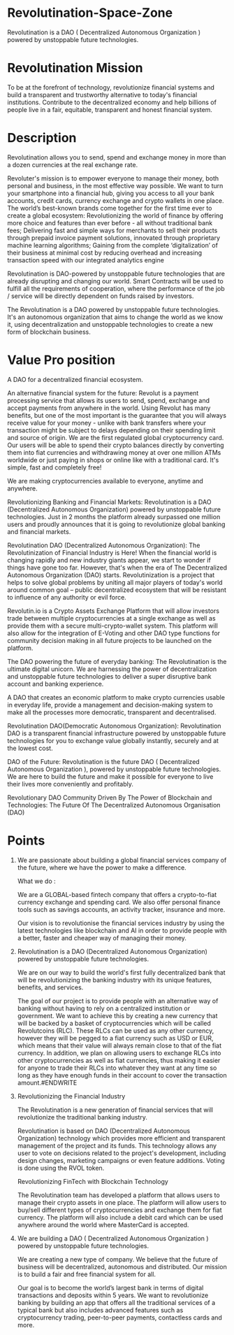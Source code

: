 # Revolutination-Space-Zone

Revolutination is a DAO ( Decentralized Autonomous Organization ) powered by unstoppable future technologies.

# Revolutination Mission

To be at the forefront of technology, revolutionize financial systems and build a transparent and trustworthy alternative to today's financial institutions. Contribute to the decentralized economy and help billions of people live in a fair, equitable, transparent and honest financial system.

# Description

Revolutination allows you to send, spend and exchange money in more than a dozen currencies at the real exchange rate.

Revoluter's mission is to empower everyone to manage their money, both personal and business, in the most effective way possible. We want to turn your smartphone into a financial hub, giving you access to all your bank accounts, credit cards, currency exchange and crypto wallets in one place. The world’s best-known brands come together for the first time ever to create a global ecosystem: Revolutionizing the world of finance by offering more choice and features than ever before - all without traditional bank fees; Delivering fast and simple ways for merchants to sell their products through prepaid invoice payment solutions, innovated through proprietary machine learning algorithms; Gaining from the complete ‘digitalization’ of their business at minimal cost by reducing overhead and increasing transaction speed with our integrated analytics engine


Revolutination is DAO-powered by unstoppable future technologies that are already disrupting and changing our world. Smart Contracts will be used to fulfill all the requirements of cooperation, where the performance of the job / service will be directly dependent on funds raised by investors.

The Revolutination is a DAO powered by unstoppable future technologies. It's an autonomous organization that aims to change the world as we know it, using decentralization and unstoppable technologies to create a new form of blockchain business.

# Value Pro position

A DAO for a decentralized financial ecosystem.

An alternative financial system for the future: Revolut is a payment processing service that allows its users to send, spend, exchange and accept payments from anywhere in the world. Using Revolut has many benefits, but one of the most important is the guarantee that you will always receive value for your money - unlike with bank transfers where your transaction might be subject to delays depending on their spending limit and source of origin. We are the first regulated global cryptocurrency card. Our users will be able to spend their crypto balances directly by converting them into fiat currencies and withdrawing money at over one million ATMs worldwide or just paying in shops or online like with a traditional card. It's simple, fast and completely free!

We are making cryptocurrencies available to everyone, anytime and anywhere.

Revolutionizing Banking and Financial Markets: Revolutination is a DAO (Decentralized Autonomous Organization) powered by unstoppable future technologies. Just in 2 months the platform already surpassed one million users and proudly announces that it is going to revolutionize global banking and financial markets.

Revolutination DAO (Decentralized Autonomous Organization): The Revolutinization of Financial Industry is Here! When the financial world is changing rapidly and new industry giants appear, we start to wonder if things have gone too far. However, that's when the era of The Decentralized Autonomous Organization (DAO) starts. Revolutinization is a project that helps to solve global problems by uniting all major players of today's world around common goal – public decentralized ecosystem that will be resistant to influence of any authority or evil force.

Revolutin.io is a Crypto Assets Exchange Platform that will allow investors trade between multiple cryptocurrencies at a single exchange as well as provide them with a secure multi-crypto-wallet system. This platform will also allow for the integration of E-Voting and other DAO type functions for community decision making in all future projects to be launched on the platform.

The DAO powering the future of everyday banking: The Revolutination is the ultimate digital unicorn. We are harnessing the power of decentralization and unstoppable future technologies to deliver a super disruptive bank account and banking experience.

A DAO that creates an economic platform to make crypto currencies usable in everyday life, provide a management and decision-making system to make all the processes more democratic, transparent and decentralised.

Revolutination DAO(Democratic Autonomous Organization): Revolutination DAO is a transparent financial infrastructure powered by unstoppable future technologies for you to exchange value globally instantly, securely and at the lowest cost.

DAO of the Future: Revolutination is the future DAO ( Decentralized Autonomous Organization ), powered by unstoppable future technologies. We are here to build the future and make it possible for everyone to live their lives more conveniently and profitably.

Revolutionary DAO Community Driven By The Power of Blockchain and Technologies: The Future Of The Decentralized Autonomous Organisation (DAO)

# Points

1. We are passionate about building a global financial services company of the future, where we have the power to make a difference.

   What we do : 

   We are a GLOBAL-based fintech company that offers a crypto-to-fiat currency exchange and spending card. We also offer personal finance tools such as savings accounts, an activity tracker, insurance and more.

   Our vision is to revolutionise the financial services industry by using the latest technologies like blockchain and AI in order to provide people with a better, faster and cheaper way of managing their money.

2. Revolutination is a DAO (Decentralized Autonomous Organization) powered by unstoppable future technologies.

   We are on our way to build the world's first fully decentralized bank that will be revolutionizing the banking industry with its unique features, benefits, and services.

   The goal of our project is to provide people with an alternative way of banking without having to rely on a centralized institution or government. We want to achieve this by creating a new currency that will be backed by a basket of cryptocurrencies which will be called Revolutcoins (RLC). These RLCs can be used as any other currency, however they will be pegged to a fiat currency such as USD or EUR, which means that their value will always remain close to that of the fiat currency. In addition, we plan on allowing users to exchange RLCs into other cryptocurrencies as well as fiat currencies, thus making it easier for anyone to trade their RLCs into whatever they want at any time so long as they have enough funds in their account to cover the transaction amount.#ENDWRITE

3. Revolutionizing the Financial Industry

   The Revolutination is a new generation of financial services that will revolutionize the traditional banking industry.

   Revolutination is based on DAO (Decentralized Autonomous Organization) technology which provides more efficient and transparent management of the project and its funds. This technology allows any user to vote on decisions related to the project's development, including design changes, marketing campaigns or even feature additions. Voting is done using the RVOL token.

   Revolutionizing FinTech with Blockchain Technology

   The Revolutination team has developed a platform that allows users to manage their crypto assets in one place. The platform will allow users to buy/sell different types of cryptocurrencies and exchange them for fiat currency. The platform will also include a debit card which can be used anywhere around the world where MasterCard is accepted.

4. We are building a DAO ( Decentralized Autonomous Organization ) powered by unstoppable future technologies.

   We are creating a new type of company. We believe that the future of business will be decentralized, autonomous and distributed. Our mission is to build a fair and free financial system for all.

   Our goal is to become the world’s largest bank in terms of digital transactions and deposits within 5 years. We want to revolutionize banking by building an app that offers all the traditional services of a typical bank but also includes advanced features such as cryptocurrency trading, peer-to-peer payments, contactless cards and more.

